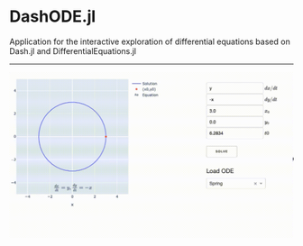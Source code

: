 # DashODE.jl

Application for the interactive exploration of differential equations based on Dash.jl and  DifferentialEquations.jl

----

![Demo](DashODE.gif)

